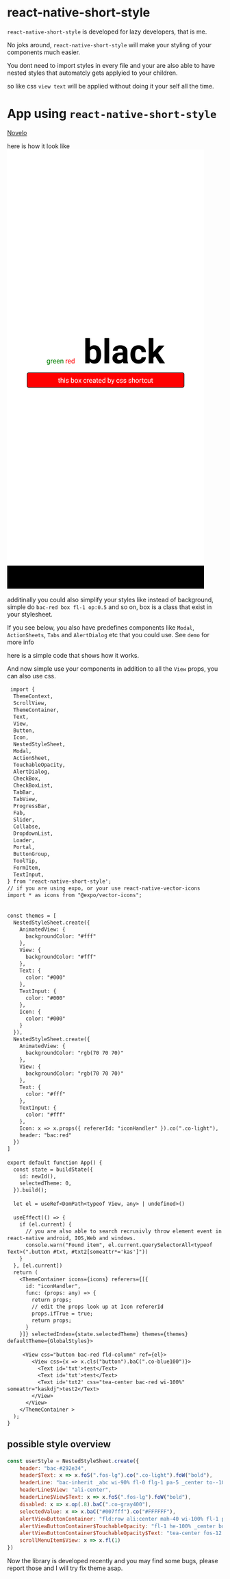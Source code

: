 # react-native-short-style
`react-native-short-style` is developed for lazy developers, that is me.

No joks around, `react-native-short-style` will make your styling of your components much easier.

You dont need to import styles in every file and your are also able to have nested styles that automatcly gets applyied to your children. 

so like css `view text` will be applied without doing it your self all the time.

# App using `react-native-short-style`
[Novelo](https://github.com/1-AlenToma/Novelo)

here is how it look like
![screenshot](https://raw.githubusercontent.com/1-AlenToma/react-native-short-style/main/src/screenshot/image.png)

additinally you could also simplify your styles like instead of background, simple do `bac-red box fl-1 op:0.5` and so on, box is a class that exist in your stylesheet.

If you see below, you also have predefines components like `Modal`, `ActionSheets`, `Tabs` and `AlertDialog` etc that you could use. See `demo` for more info

here is a simple code that shows how it works.


And now simple use your components
in addition to all the `View` props,
you can also use css.
```tsx
 import {
  ThemeContext,
  ScrollView,
  ThemeContainer,
  Text,
  View,
  Button,
  Icon,
  NestedStyleSheet,
  Modal,
  ActionSheet,
  TouchableOpacity,
  AlertDialog,
  CheckBox,
  CheckBoxList,
  TabBar,
  TabView,
  ProgressBar,
  Fab,
  Slider,
  Collabse,
  DropdownList,
  Loader,
  Portal,
  ButtonGroup,
  ToolTip,
  FormItem,
  TextInput,
} from 'react-native-short-style';
// if you are using expo, or your use react-native-vector-icons
import * as icons from "@expo/vector-icons";


const themes = [
  NestedStyleSheet.create({
    AnimatedView: {
      backgroundColor: "#fff"
    },
    View: {
      backgroundColor: "#fff"
    },
    Text: {
      color: "#000"
    },
    TextInput: {
      color: "#000"
    },
    Icon: {
      color: "#000"
    }
  }),
  NestedStyleSheet.create({
    AnimatedView: {
      backgroundColor: "rgb(70 70 70)"
    },
    View: {
      backgroundColor: "rgb(70 70 70)"
    },
    Text: {
      color: "#fff"
    },
    TextInput: {
      color: "#fff"
    },
    Icon: x => x.props({ refererId: "iconHandler" }).co(".co-light"),
    header: "bac:red"
  })
]

export default function App() {
  const state = buildState({
    id: newId(),
    selectedTheme: 0,
  }).build();

  let el = useRef<DomPath<typeof View, any> | undefined>()

  useEffect(() => {
    if (el.current) {
      // you are also able to search recrusivly throw element event in react-native android, IOS,Web and windows.
      console.warn("Found item", el.current.querySelectorAll<typeof Text>(".button #txt, #txt2[someattr*='kas']"))
    }
  }, [el.current])
  return (
    <ThemeContainer icons={icons} referers={[{
      id: "iconHandler",
      func: (props: any) => {
        return props;
        // edit the props look up at Icon refererId
        props.ifTrue = true;
        return props;
      }
    }]} selectedIndex={state.selectedTheme} themes={themes} defaultTheme={GlobalStyles}>

     <View css="button bac-red fld-column" ref={el}>
        <View css={x => x.cls("button").baC(".co-blue100")}>
          <Text id='txt'>test</Text>
          <Text id='txt'>test</Text>
          <Text id='txt2' css="tea-center bac-red wi-100%" someattr="kaskdj">test2</Text>
        </View>
      </View>
    </ThemeContainer >
  );
}

```
## possible style overview 
```js
const userStyle = NestedStyleSheet.create({
    header: "bac-#292e34",
    header$Text: x => x.foS(".fos-lg").co(".co-light").foW("bold"),
    headerLine: "bac-inherit _abc wi-90% fl-0 flg-1 pa-5 _center to--10 zi-1",
    headerLine$View: "ali-center",
    headerLine$View$Text: x => x.foS(".fos-lg").foW("bold"),
    disabled: x => x.op(.8).baC(".co-gray400"),
    selectedValue: x => x.baC("#007fff").co("#FFFFFF"),
    alertViewButtonContainer: "fld:row ali:center mah-40 wi-100% fl-1 po-relative to-5",
    alertViewButtonContainer$TouchableOpacity: "fl-1 he-100% _center bor-0 !important",
    alertViewButtonContainer$TouchableOpacity$Text: "tea-center fos-12 fow-bold",
    scrollMenuItem$View: x => x.fl(1)
})

```


Now the library is developed recently and you may find some bugs, please report those and I will try fix theme asap. 

